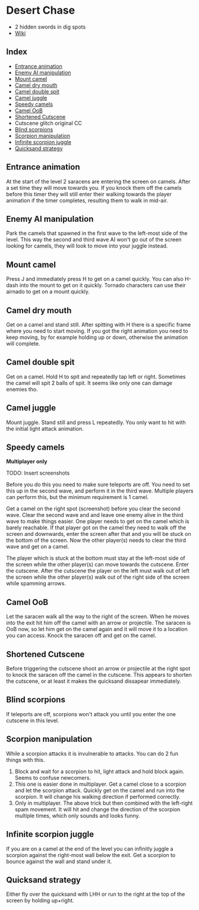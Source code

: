 # Desert Chase

- 2 hidden swords in dig spots
- [Wiki](https://castlecrashers.fandom.com/wiki/Desert_Chase)

## Index

- [Entrance animation](#entrance)
- [Enemy AI manipulation](#enemy-manip)
- [Mount camel](#camel-mount)
- [Camel dry mouth](#camel-dry)
- [Camel double spit](#camel-spit)
- [Camel juggle](#mount-juggle)
- [Speedy camels](#camel-speed)
- [Camel OoB](#camel-oob)
- [Shortened Cutscene](#cutscene-shorten)
- Cutscene glitch original CC
- [Blind scorpions](#scorpion-blind)
- [Scorpion manipulation](#scorpion-manip)
- [Infinite scorpion juggle](#scorpion-juggle)
- [Quicksand strategy](#quicksand)

## <a name="entrance"></a>Entrance animation

At the start of the level 2 saracens are entering the screen on camels. After a set time they will move towards you. If you knock them off the camels before this timer they will still enter their walking towards the player animation if the timer completes, resulting them to walk in mid-air.

## <a name="enemy-manip"></a>Enemy AI manipulation

Park the camels that spawned in the first wave to the left-most side of the level. This way the second and third wave AI won't go out of the screen looking for camels, they will look to move into your juggle instead.

## <a name="camel-mount"></a>Mount camel

Press J and immediately press H to get on a camel quickly.
You can also H-dash into the mount to get on it quickly.
Tornado characters can use their airnado to get on a mount quickly.

## <a name="camel-dry"></a>Camel dry mouth

Get on a camel and stand still.
After spitting with H there is a specific frame where you need to start moving.
If you got the right animation you need to keep moving, by for example holding up or down, otherwise the animation will complete.

## <a name="camel-spit"></a>Camel double spit

Get on a camel. Hold H to spit and repeatedly tap left or right. Sometimes the camel will spit 2 balls of spit.
It seems like only one can damage enemies tho.

## <a name="mount-juggle"></a>Camel juggle

Mount juggle. Stand still and press L repeatedly. You only want to hit with the initial light attack animation.

## <a name="camel-speed"></a>Speedy camels

**Multiplayer only**

TODO: Insert screenshots

Before you do this you need to make sure teleports are off.
You need to set this up in the second wave, and perform it in the third wave.
Multiple players can perform this, but the minimum requirement is 1 camel.

Get a camel on the right spot (screenshot) before you clear the second wave.
Clear the second wave and and leave one enemy alive in the third wave to make things easier.
One player needs to get on the camel which is barely reachable.
If that player got on the camel they need to walk off the screen and downwards, enter the screen after that and you will be stuck on the bottom of the screen.
Now the other player(s) needs to clear the third wave and get on a camel.

The player which is stuck at the bottom must stay at the left-most side of the screen while the other player(s) can move towards the cutscene. Enter the cutscene. After the cutscene the player on the left must walk out of left the screen while the other player(s) walk out of the right side of the screen while spamming arrows.

## <a name="camel-oob"></a>Camel OoB

Let the saracen walk all the way to the right of the screen. When he moves into the exit hit him off the camel with an arrow or projectile. The saracen is OoB now, so let him get on the camel again and it will move it to a location you can access. Knock the saracen off and get on the camel.

## <a name="cutscene-shorten"></a>Shortened Cutscene

Before triggering the cutscene shoot an arrow or projectile at the right spot to knock the saracen off the camel in the cutscene. This appears to shorten the cutscene, or at least it makes the quicksand dissapear immediately.

## <a name="scorpion-blind"></a>Blind scorpions

If teleports are off, scorpions won't attack you until you enter the one cutscene in this level.

## <a name="scorpion-manip"></a>Scorpion manipulation

While a scorpion attacks it is invulnerable to attacks. You can do 2 fun things with this.

1. Block and wait for a scorpion to hit, light attack and hold block again. Seems to confuse newcomers.
2. This one is easier done in multiplayer. Get a camel close to a scorpion and let the scorpion attack. Quickly get on the camel and run into the scorpion. It will change his walking direction if performed correctly.
3. Only in multiplayer. The above trick but then combined with the left-right spam movement. It will hit and change the direction of the scorpion multiple times, which only sounds and looks funny.

## <a name="scorpion-juggle"></a>Infinite scorpion juggle

If you are on a camel at the end of the level you can infinitly juggle a scorpion against the right-most wall below the exit.
Get a scorpion to bounce against the wall and stand under it.

## <a name="quicksand"></a>Quicksand strategy

Either fly over the quicksand with LHH or run to the right at the top of the screen by holding up+right.
